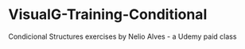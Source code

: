 # VisualG-Training-Conditional
Condicional Structures exercises by Nelio Alves - a Udemy paid class
